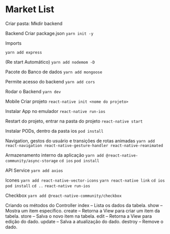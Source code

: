 # Market List

Criar pasta: Mkdir backend

Backend
Criar package.json
`yarn init -y`

Imports

`yarn add express`

(Re start Automático)
`yarn add nodemom -D`

Pacote do Banco de dados
`yarn add mongoose`

Permite acesso do backend
`yarn add cors`

Rodar o Backend
`yarn dev`

Mobile
Criar projeto
`react-native init <nome do projeto>`

Instalar App no emulador
`react-native run-ios`

Restart do projeto, entrar na pasta do projeto
`react-native start`

Instalar PODs, dentro da pasta ios
`pod install`

Navigation, gestos do usuário e transições de rotas animadas
`yarn add react-navigation react-native-gesture-handler react-native-reanimated`

Armazenamento interno da aplicação
`yarn add @react-native-community/async-storage`
`cd ios`
`pod install`

API Service
`yarn add axios`

Icones
`yarn add react-native-vector-icons`
`yarn react-native link`
`cd ios`
`pod install`
`cd ..`
`react-native run-ios`

Checkbox
`yarn add @react-native-community/checkbox`

Criando os métodos do Controller
index – Lista os dados da tabela.
show – Mostra um item específico.
create – Retorna a View para criar um item da tabela.
store – Salva o novo item na tabela.
edit – Retorna a View para edição do dado.
update – Salva a atualização do dado.
destroy – Remove o dado.

